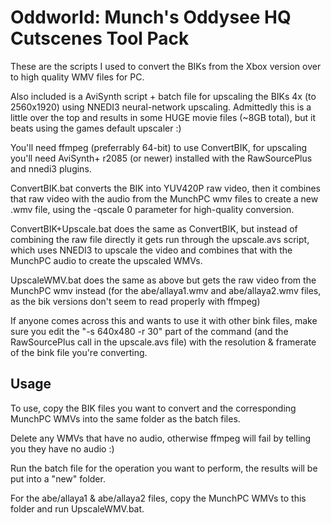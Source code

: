 Oddworld: Munch's Oddysee HQ Cutscenes Tool Pack
===

These are the scripts I used to convert the BIKs from the Xbox version over to high quality WMV files for PC.

Also included is a AviSynth script + batch file for upscaling the BIKs 4x (to 2560x1920) using NNEDI3 neural-network upscaling. Admittedly this is a little over the top and results in some HUGE movie files (~8GB total), but it beats using the games default upscaler :)

You'll need ffmpeg (preferrably 64-bit) to use ConvertBIK, for upscaling you'll need AviSynth+ r2085 (or newer) installed with the RawSourcePlus and nnedi3 plugins.

ConvertBIK.bat converts the BIK into YUV420P raw video, then it combines that raw video with the audio from the MunchPC wmv files to create a new .wmv file, using the -qscale 0 parameter for high-quality conversion.  

ConvertBIK+Upscale.bat does the same as ConvertBIK, but instead of combining the raw file directly it gets run through the upscale.avs script, which uses NNEDI3 to upscale the video and combines that with the MunchPC audio to create the upscaled WMVs.  

UpscaleWMV.bat does the same as above but gets the raw video from the MunchPC wmv instead (for the abe/allaya1.wmv and abe/allaya2.wmv files, as the bik versions don't seem to read properly with ffmpeg)

If anyone comes across this and wants to use it with other bink files, make sure you edit the "-s 640x480 -r 30" part of the command (and the RawSourcePlus call in the upscale.avs file) with the resolution & framerate of the bink file you're converting.

Usage
---

To use, copy the BIK files you want to convert and the corresponding MunchPC WMVs into the same folder as the batch files.

Delete any WMVs that have no audio, otherwise ffmpeg will fail by telling you they have no audio :)

Run the batch file for the operation you want to perform, the results will be put into a "new" folder.

For the abe/allaya1 & abe/allaya2 files, copy the MunchPC WMVs to this folder and run UpscaleWMV.bat.
